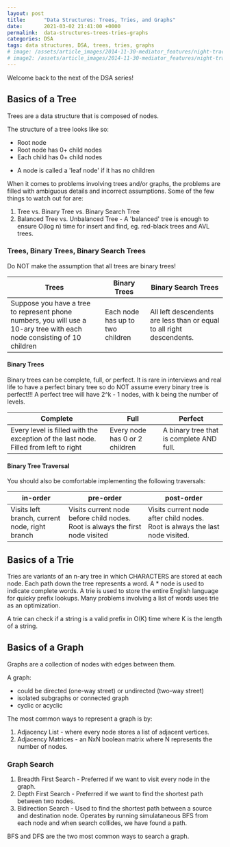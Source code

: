 ```yaml
---
layout: post
title:      "Data Structures: Trees, Tries, and Graphs"
date:       2021-03-02 21:41:00 +0000
permalink:  data-structures-trees-tries-graphs
categories: DSA
tags: data structures, DSA, trees, tries, graphs
# image: /assets/article_images/2014-11-30-mediator_features/night-track.JPG
# image2: /assets/article_images/2014-11-30-mediator_features/night-track-mobile.JPG
---
```


Welcome back to the next of the DSA series! 

## Basics of a Tree

Trees are a data structure that is composed of nodes.

The structure of a tree looks like so:
- Root node
- Root node has 0+ child nodes
- Each child has 0+ child nodes
* A node is called a 'leaf node' if it has no children

When it comes to problems involving trees and/or graphs, the problems are filled with ambiguous details and incorrect assumptions. Some of the few things to watch out for are:
1. Tree vs. Binary Tree vs. Binary Search Tree
2. Balanced Tree vs. Unbalanced Tree - A 'balanced' tree is enough to ensure O(log n) time for insert and find, eg. red-black trees and AVL trees.

### Trees, Binary Trees, Binary Search Trees

Do NOT make the assumption that all trees are binary trees!

| Trees | Binary Trees | Binary Search Trees |
|----------|----------|----------|
| Suppose you have a tree to represent phone numbers, you will use a 10-ary tree with each node consisting of 10 children | Each node has up to two children | All left descendents are less than or equal to all right descendents. |

#### Binary Trees

Binary trees can be complete, full, or perfect. It is rare in interviews and real life to have a perfect binary tree so do NOT assume every binary tree is perfect!!! A perfect tree will have 2^k - 1 nodes, with k being the number of levels.

| Complete | Full | Perfect |
|----------|----------|----------|
| Every level is filled with the exception of the last node. Filled from left to right | Every node has 0 or 2 children | A binary tree that is complete AND full. |

#### Binary Tree Traversal

You should also be comfortable implementing the following traversals:

| in-order | pre-order | post-order |
|----------|----------|----------|
| Visits left branch, current node, right branch | Visits current node before child nodes. Root is always the first node visited | Visits current node after child nodes. Root is always the last node visited. |


## Basics of a Trie

Tries are variants of an n-ary tree in which CHARACTERS are stored at each node. Each path down the tree represents a word. A * node is used to indicate complete words. A trie is used to store the entire English language for quicky prefix lookups. Many problems involving a list of words uses trie as an optimization.

A trie can check if a string is a valid prefix in O(K) time where K is the length of a string.

## Basics of a Graph

Graphs are a collection of nodes with edges between them.

A graph:
- could be directed (one-way street) or undirected (two-way street)
- isolated subgraphs or connected graph
- cyclic or acyclic

The most common ways to represent a graph is by:

1. Adjacency List - where every node stores a list of adjacent vertices.
2. Adjacency Matrices - an NxN boolean matrix where N represents the number of nodes.

### Graph Search
1. Breadth First Search - Preferred if we want to visit every node in the graph.
2. Depth First Search - Preferred if we want to find the shortest path between two nodes.
3. Bidirection Search - Used to find the shortest path between a source and destination node. Operates by running simulataneous BFS from each node and when search collides, we have found a path.

BFS and DFS are the two most common ways to search a graph.